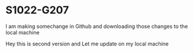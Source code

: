 # S1022-G207


I am making somechange in Github and downloading those changes to the local machine


Hey this is second version and Let me update on my local machine
